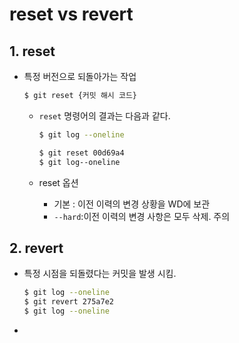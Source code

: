 # reset vs revert

## 1. reset

* 특정 버전으로 되돌아가는 작업

  ```bash
  $ git reset {커밋 해시 코드}
  ```

  * `reset` 명령어의 결과는 다음과 같다.

    ```bash
    $ git log --oneline
    
    $ git reset 00d69a4
    $ git log--oneline
    ```

  * reset 옵션

    * 기본 : 이전 이력의 변경 상황을 WD에 보관
    * `--hard`:이전 이력의 변경 사항은 모두 삭제. 주의

## 2. revert

* 특정 시점을 되돌렸다는 커밋을 발생 시킴.

  ```bash
  $ git log --oneline
  $ git revert 275a7e2
  $ git log --oneline
  ```

* 